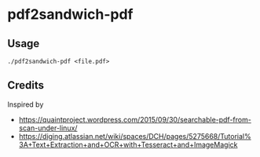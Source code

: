 # pdf2sandwich-pdf
## Usage
    ./pdf2sandwich-pdf <file.pdf>

## Credits
Inspired by

- https://quaintproject.wordpress.com/2015/09/30/searchable-pdf-from-scan-under-linux/
- https://diging.atlassian.net/wiki/spaces/DCH/pages/5275668/Tutorial%3A+Text+Extraction+and+OCR+with+Tesseract+and+ImageMagick
